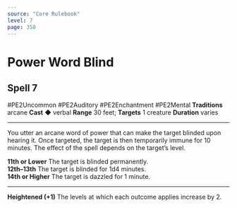 ```yaml
---
source: "Core Rulebook"
level: 7
page: 358
---
```


# Power Word Blind
## Spell 7
#PE2Uncommon #PE2Auditory #PE2Enchantment #PE2Mental 
**Traditions** arcane
**Cast** ◆ verbal
**Range** 30 feet; **Targets** 1 creature
**Duration** varies

-----
You utter an arcane word of power that can make the target blinded upon hearing it. Once targeted, the target is then temporarily immune for 10 minutes. The effect of the spell depends on the target’s level.  

**11th or Lower** The target is blinded permanently.  
**12th–13th** The target is blinded for 1d4 minutes.  
**14th or Higher** The target is dazzled for 1 minute.  

---
**Heightened (+1)** The levels at which each outcome applies increase by 2.